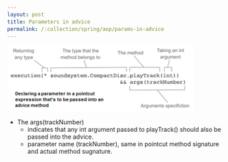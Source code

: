 ```yaml
---
layout: post
title: Parameters in advice
permalink: /:collection/spring/aop/params-in-advice
---
```


![](https://github.com/arpit04tripathi/files-cdn/raw/cdn/spring/spring-aop/advice-with-parameters.png)

- The args(trackNumber)
  - indicates that any int argument passed to playTrack() should also be passed into the advice.
  - parameter name (trackNumber), same in pointcut method signature and actual method sugnature.
